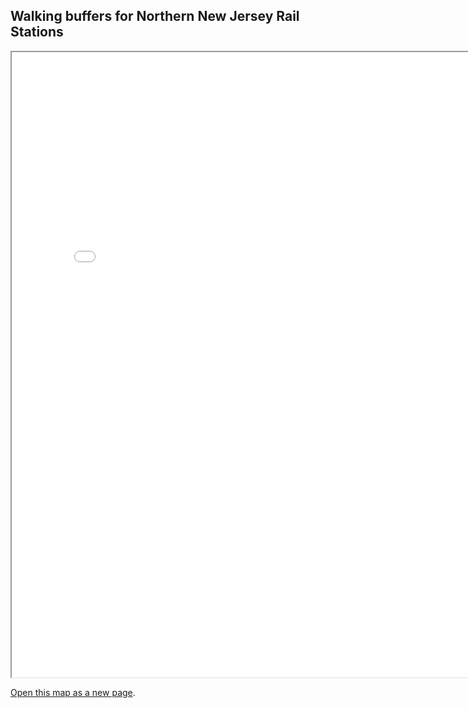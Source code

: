 ## Walking buffers for Northern New Jersey Rail Stations

<iframe src = "webmap_ver1.html" height = "1000" width = "800"></iframe>

[Open this map as a new page](webmap_ver1.html).
